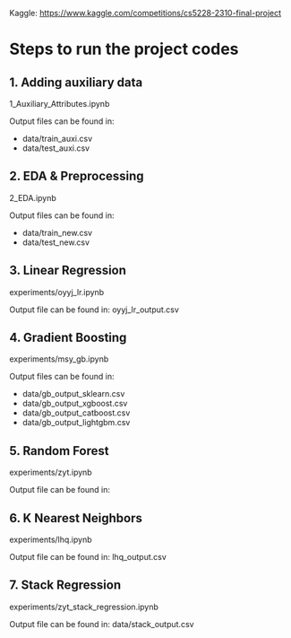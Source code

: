 Kaggle: https://www.kaggle.com/competitions/cs5228-2310-final-project

<!-- ABOUT THE PROJECT -->
# Steps to run the project codes

## 1. Adding auxiliary data
1_Auxiliary_Attributes.ipynb

Output files can be found in: 
* data/train_auxi.csv
* data/test_auxi.csv

## 2. EDA & Preprocessing
2_EDA.ipynb

Output files can be found in: 
* data/train_new.csv
* data/test_new.csv

## 3. Linear Regression
experiments/oyyj_lr.ipynb

Output file can be found in:
oyyj_lr_output.csv

## 4. Gradient Boosting
experiments/msy_gb.ipynb

Output files can be found in: 
* data/gb_output_sklearn.csv
* data/gb_output_xgboost.csv
* data/gb_output_catboost.csv
* data/gb_output_lightgbm.csv

## 5. Random Forest
experiments/zyt.ipynb

Output file can be found in:

## 6. K Nearest Neighbors
experiments/lhq.ipynb

Output file can be found in:
lhq_output.csv

## 7. Stack Regression
experiments/zyt_stack_regression.ipynb

Output file can be found in:
data/stack_output.csv
